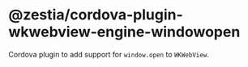 # @zestia/cordova-plugin-wkwebview-engine-windowopen

Cordova plugin to add support for `window.open` to `WKWebView`.
